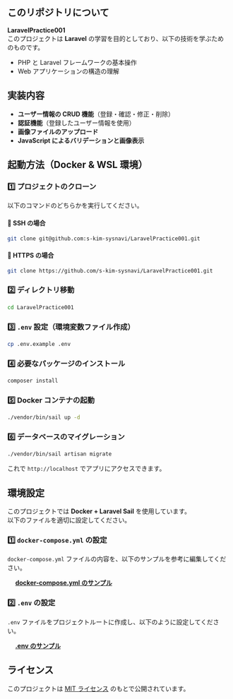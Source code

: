 ## このリポジトリについて

**LaravelPractice001**  
このプロジェクトは **Laravel** の学習を目的としており、以下の技術を学ぶためのものです。

- PHP と Laravel フレームワークの基本操作
- Web アプリケーションの構造の理解

## 実装内容

- **ユーザー情報の CRUD 機能**（登録・確認・修正・削除）
- **認証機能**（登録したユーザー情報を使用）
- **画像ファイルのアップロード**
- **JavaScript によるバリデーションと画像表示**

## 起動方法（Docker & WSL 環境）

### 1️⃣ プロジェクトのクローン
以下のコマンドのどちらかを実行してください。

#### 🔹 SSH の場合
```bash
git clone git@github.com:s-kim-sysnavi/LaravelPractice001.git
```

#### 🔹 HTTPS の場合
```bash
git clone https://github.com/s-kim-sysnavi/LaravelPractice001.git
```

### 2️⃣ ディレクトリ移動
```bash
cd LaravelPractice001
```

### 3️⃣ `.env` 設定（環境変数ファイル作成）
```bash
cp .env.example .env
```

### 4️⃣ 必要なパッケージのインストール
```bash
composer install
```

### 5️⃣ Docker コンテナの起動
```bash
./vendor/bin/sail up -d
```

### 6️⃣ データベースのマイグレーション
```bash
./vendor/bin/sail artisan migrate
```

これで `http://localhost` でアプリにアクセスできます。

## 環境設定

このプロジェクトでは **Docker + Laravel Sail** を使用しています。  
以下のファイルを適切に設定してください。

### 1️⃣ `docker-compose.yml` の設定
`docker-compose.yml` ファイルの内容を、以下のサンプルを参考に編集してください。

　 **[docker-compose.yml のサンプル](docker-compose.yml)**  

### 2️⃣ `.env` の設定
`.env` ファイルをプロジェクトルートに作成し、以下のように設定してください。

　 **[.env のサンプル](.env.example)**  

## ライセンス
このプロジェクトは [MIT ライセンス](LICENSE) のもとで公開されています。

